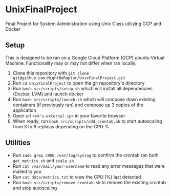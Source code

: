 # UnixFinalProject
Final Project for System Administration using Unix Class utilizing GCP and Docker

## Setup
This is designed to be ran on a Google Cloud Platform (GCP) ubuntu Virtual Machine. Functionality may or may not differ when ran locally.

1. Clone this repository with `git clone git@github.com:MightBeRaptor/UnixFinalProject.git`
2. Run `cd UnixFinalProject` to open the git repository's directory
3. Run `bash src/scripts/setup.sh` which will install all dependencies (Docker, LVM) and launch docker
4. Run `bash src/scripts/launch.sh` which will compose down existing containers (if previously ran) and compose up 3 copies of the application
5. Open url `<vm's-external-ip>` in your favorite browser
6. When ready, run `bash src/scripts/add_crontab.sh` to start autoscaling from 3 to 6 replicas depending on the CPU %


## Utilities
* Run `sudo grep CRON /var/log/syslog` to confirm the crontab ran both `get_metrics.sh` and `scale.sh`
* Run `cat /var/mail/your-username` to read any error messages that were mailed to you
* Run `cat data/metrics.txt` to view the CPU (%) last detected
* Run `bash src/scripts/remove_crontab.sh` to remove the existing crontab and stop autoscaling